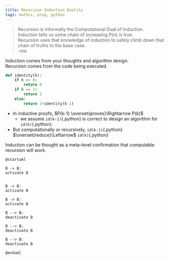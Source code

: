 ```yaml
---
title: Recursion Induction Duality
tags: mathcs, prog, python
---
```


> Recursion is informally the Computational Dual of Induction.  
> Induction tells us some chain of increasing P(n) is true.    
> Recursion uses that knowledge of induction to safely climb down that chain of truths to the base case.  
> -me  

Induction comes from your thoughts and algorithm design.  
Recursion comes from the code being executed.  

``` python
def identity(k):
    if k == 0:
        return 0
    if k == 1:
        return 1
    else:
        return 1+identity(k-1)

```

* In inductive proofs, $P(k-1) \overset{proves}\Rightarrow P(k)$
  * we assume `id(k-1)`{.python} is correct to design an algorithm for `id(k)`{.python}.  
* But computationally or recursively, 
`id(k-1)`{.python} $\overset{reduce}\Leftarrow$ `id(k)`{.python} 



Induction can be thought as a meta-level confirmation that computable recursion will work.

```plantuml
@startuml

B -> B:
activate B


B -> B:
activate B

B -> B:
activate B

B --> B:
deactivate B

B --> B:
deactivate B

B --> B:
deactivate B

@enduml
```